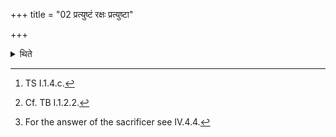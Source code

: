 +++
title = "02 प्रत्युष्टं रक्षः प्रत्युष्टा"

+++

<details><summary>थिते</summary>

2. With pratyuṣtaṁ rakṣaḥ...[^1] having heated the Agnihotra ladle and the winnowing basket[^2] over the Āhavanīya or the Gārhapatya, he addresses the scrificer, “O sacrificer, I shall pour out the oblation material (grains).”[^3].  

[^1]: TS I.1.4.c.  

[^2]: Cf. TB I.1.2.2.  

[^3]: For the answer of the sacrificer see IV.4.4.
</details>
